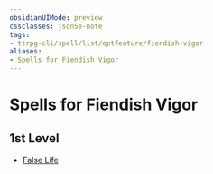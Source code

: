 ```yaml
---
obsidianUIMode: preview
cssclasses: json5e-note
tags:
- ttrpg-cli/spell/list/optfeature/fiendish-vigor
aliases:
- Spells for Fiendish Vigor
---
```

# Spells for Fiendish Vigor

## 1st Level

- [False Life](Інструменти%20ДМ/CLI/spells/false-life-xphb.md "XPHB")